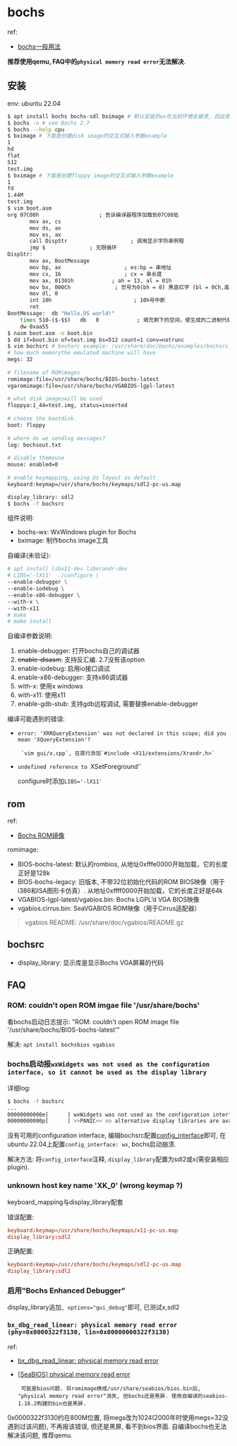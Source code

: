 # bochs
ref:
- [bochs一般用法](https://xlem0n.gitee.io/2019/10/23/2019-10-23-%E7%95%AA%E5%A4%96%E7%AF%87%E2%80%94%E2%80%94boch%E8%B0%83%E8%AF%95%E6%96%B9%E6%B3%95-2019/)

**推荐使用qemu, FAQ中的`physical memory read error`无法解决**.

## 安装
env: ubuntu 22.04

```bash
$ apt install bochs bochs-sdl bximage # 默认安装的wx在当前环境会崩溃, 因此使用sdl
$ bochs -n # see Bochs 2.7
$ bochs --help cpu
$ bximage # 下面是创建disk image的交互式输入参数example
1
hd
flat
512
test.img
$ bximage # 下面是创建floppy image的交互式输入参数example
1
fd
1.44M
test.img
$ vim boot.asm
org 07C00h                   ; 告诉编译器程序加载到07C00处
       mov ax, cs
       mov ds, ax
       mov es, ax
       call DispStr                    ; 调用显示字符串例程
       jmp $              ; 无限循环
DispStr:
       mov ax, BootMessage
       mov bp, ax                    ; es:bp = 串地址
       mov cx, 16                    ; cx = 串长度
       mov ax, 01301h            ; ah = 13, al = 01h
       mov bx, 000Ch              ; 页号为0(bh = 0) 黑底红字 (bl = 0Ch,高亮)
       mov dl, 0
       int 10h                          ; 10h号中断
       ret
BootMessage:  db "Hello,OS world!"
	times 510-($-$$)   db   0            ; 填充剩下的空间，使生成的二进制代码恰好为512字节
	dw 0xaa55
$ nasm boot.asm -o boot.bin
$ dd if=boot.bin of=test.img bs=512 count=1 conv=notrunc
$ vim bochsrc # bochsrc example: /usr/share/doc/bochs/examples/bochsrc.gz
# how much memorythe emulated machine will have  
megs: 32  
   
# filename of ROMimages  
romimage:file=/usr/share/bochs/BIOS-bochs-latest  
vgaromimage:file=/usr/share/bochs/VGABIOS-lgpl-latest  
   
# what disk imageswill be used  
floppya:1_44=test.img, status=inserted  
   
# choose the bootdisk.  
boot: floppy  
   
# where do we sendlog messages?  
log: bochsout.txt  
   
# disable themouse  
mouse: enabled=0  
   
# enable keymapping, using Us layout as default  
keyboard:keymap=/usr/share/bochs/keymaps/sdl2-pc-us.map

display_library: sdl2
$ bochs -f bochsrc
```

组件说明:
- bochs-wx: WxWindows plugin for Bochs
- bximage: 制作bochs image工具

自编译(未验证):
```bash
# apt install libx11-dev libxrandr-dev
# LIBS='-lX11'  ./configure \
--enable-debugger \
--enable-iodebug \
--enable-x86-debugger \
--with-x \
--with-x11
# make
# make install
```

自编译参数说明:
1. enable-debugger: 打开bochs自己的调试器
1. ~~enable-disasm~~: 支持反汇编. 2.7没有该option
1. enable-iodebug: 启用io接口调试
1. enable-x86-debugger: 支持x86调试器
1. with-x: 使用x windows
1. with-x11: 使用x11
1. enable-gdb-stub: 支持gdb远程调试, 需要替换enable-debugger

编译可能遇到的错误:
- `error: 'XRRQueryExtension' was not declared in this scope; did you mean 'XQueryExtension'?`

       `vim gui/x.cpp`, 在首行添加`#include <X11/extensions/Xrandr.h>`
- `undefined reference to `XSetForeground'`

     configure时添加`LIBS='-lX11'`  

## rom
ref:
- [Bochs ROM镜像](http://www.bytekits.com/bochs/bochs-rom-images.html)

romimage:
- BIOS-bochs-latest: 默认的rombios, 从地址0xfffe0000开始加载，它的长度正好是128k
- BIOS-bochs-legacy: 旧版本, 不带32位初始化代码的ROM BIOS映像（用于i386和ISA图形卡仿真）. 从地址0xffff0000开始加载，它的长度正好是64k
- VGABIOS-lgpl-latest/vgabios.bin:	Bochs LGPL’d VGA BIOS映像
- vgabios.cirrus.bin:	SeaVGABIOS ROM映像（用于Cirrus适配器）

> vgabios README: /usr/share/doc/vgabios/README.gz

## bochsrc
- display_library: 显示库是显示Bochs VGA屏幕的代码

## FAQ
### ROM: couldn't open ROM imgae file '/usr/share/bochs'
看bochs启动日志提示: "ROM: couldn't open ROM image file '/usr/share/bochs/BIOS-bochs-latest'"

解决:
`apt install bochsbios vgabios`

### bochs启动报`wxWidgets was not used as the configuration interface, so it cannot be used as the display library`
详细log:
```bash
$ bochs -f bochsrc
...
00000000000e[      ] wxWidgets was not used as the configuration interface, so it cannot be used as the display library
00000000000p[      ] >>PANIC<< no alternative display libraries are available
```

没有可用的configuration interface, 编辑bochsrc配置[config_interface](https://github.com/bochs-emu/Bochs/blob/master/bochs/.bochsrc#L42)即可, 在ubuntu 22.04上配置`config_interface: wx`, bochs启动崩溃.

解决方法: 将`config_interface`注释, `display_library`配置为sdl2或x(需安装相应plugin).

### unknown host key name 'XK_0' (wrong keymap ?)
keyboard_mapping与display_library配套

错误配置:
```conf
keyboard:keymap=/usr/share/bochs/keymaps/x11-pc-us.map
display_library:sdl2
```

正确配置:
```conf
keyboard:keymap=/usr/share/bochs/keymaps/sdl2-pc-us.map
display_library:sdl2
```

### 启用"Bochs Enhanced Debugger"
display_library追加`, options="gui_debug"`即可, 已测试x,sdl2

### `bx_dbg_read_linear: physical memory read error (phy=0x0000322f3130, lin=0x00000000322f3130)`
ref:
- [bx_dbg_read_linear: physical memory read error](https://github.com/bochs-emu/Bochs/issues/50)
- [[SeaBIOS] physical memory read error](https://sourceforge.net/p/bochs/discussion/39592/thread/4f3d95a9/)

       可能是bios问题. 将romimage换成/usr/share/seabios/bios.bin后, "physical memory read error"消失, 但bochs还是黑屏. 使用自编译的seabios-1.16.2构建的bin也是黑屏.

0x0000322f3130约在800M位置, 将megs改为1024(2000年时使用megs=32没遇到过该问题), 不再报该错误, 但还是黑屏, 看不到bios界面. 自编译bochs也无法解决该问题, 推荐qemu.